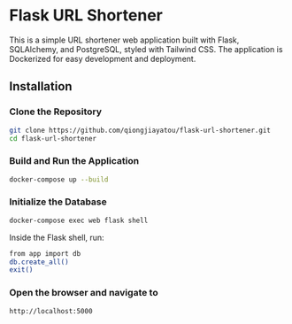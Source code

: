 # Flask URL Shortener
This is a simple URL shortener web application built with Flask, SQLAlchemy, and PostgreSQL, styled with Tailwind CSS. The application is Dockerized for easy development and deployment.


## Installation

### Clone the Repository
```sh
git clone https://github.com/qiongjiayatou/flask-url-shortener.git
cd flask-url-shortener
```

### Build and Run the Application
```sh
docker-compose up --build
```

### Initialize the Database
```sh
docker-compose exec web flask shell 
```

Inside the Flask shell, run:
```sh
from app import db
db.create_all()
exit()
```

### Open the browser and navigate to 
```sh
http://localhost:5000
```